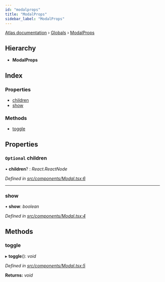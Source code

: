 ```yaml
---
id: "modalprops"
title: "ModalProps"
sidebar_label: "ModalProps"
---
```


[Atlas documentation](../index.md) › [Globals](../globals.md) › [ModalProps](modalprops.md)

## Hierarchy

* **ModalProps**

## Index

### Properties

* [children](modalprops.md#optional-children)
* [show](modalprops.md#show)

### Methods

* [toggle](modalprops.md#toggle)

## Properties

### `Optional` children

• **children**? : *React.ReactNode*

*Defined in [src/components/Modal.tsx:6](https://github.com/chronark/atlas/blob/0dc33cd/src/components/Modal.tsx#L6)*

___

###  show

• **show**: *boolean*

*Defined in [src/components/Modal.tsx:4](https://github.com/chronark/atlas/blob/0dc33cd/src/components/Modal.tsx#L4)*

## Methods

###  toggle

▸ **toggle**(): *void*

*Defined in [src/components/Modal.tsx:5](https://github.com/chronark/atlas/blob/0dc33cd/src/components/Modal.tsx#L5)*

**Returns:** *void*
